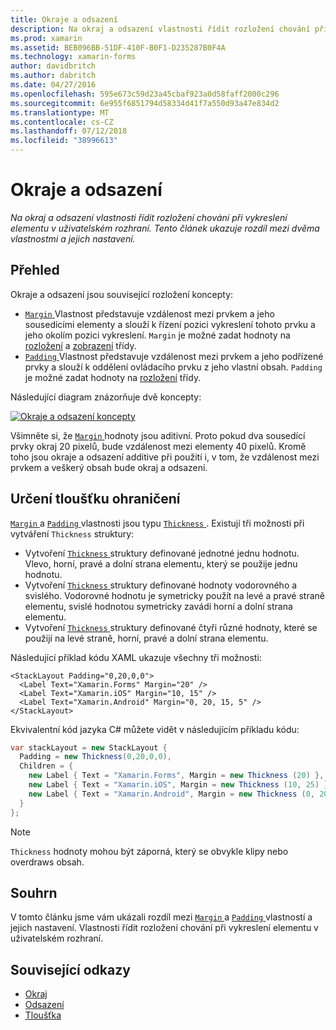 ```yaml
---
title: Okraje a odsazení
description: Na okraj a odsazení vlastnosti řídit rozložení chování při vykreslení elementu v uživatelském rozhraní. Tento článek ukazuje rozdíl mezi dvěma vlastnostmi a jejich nastavení.
ms.prod: xamarin
ms.assetid: BEB096BB-51DF-410F-B0F1-D235287B0F4A
ms.technology: xamarin-forms
author: davidbritch
ms.author: dabritch
ms.date: 04/27/2016
ms.openlocfilehash: 595e673c59d23a45cbaf923a0d58faff2000c296
ms.sourcegitcommit: 6e955f6851794d58334d41f7a550d93a47e834d2
ms.translationtype: MT
ms.contentlocale: cs-CZ
ms.lasthandoff: 07/12/2018
ms.locfileid: "38996613"
---
```

# <a name="margin-and-padding"></a>Okraje a odsazení

_Na okraj a odsazení vlastnosti řídit rozložení chování při vykreslení elementu v uživatelském rozhraní. Tento článek ukazuje rozdíl mezi dvěma vlastnostmi a jejich nastavení._

## <a name="overview"></a>Přehled

Okraje a odsazení jsou související rozložení koncepty:

- [ `Margin` ](xref:Xamarin.Forms.View.Margin) Vlastnost představuje vzdálenost mezi prvkem a jeho sousedícími elementy a slouží k řízení pozici vykreslení tohoto prvku a jeho okolím pozici vykreslení. `Margin` je možné zadat hodnoty na [rozložení](~/xamarin-forms/user-interface/controls/layouts.md) a [zobrazení](~/xamarin-forms/user-interface/controls/views.md) třídy.
- [ `Padding` ](xref:Xamarin.Forms.Layout.Padding) Vlastnost představuje vzdálenost mezi prvkem a jeho podřízené prvky a slouží k oddělení ovládacího prvku z jeho vlastní obsah. `Padding` je možné zadat hodnoty na [rozložení](~/xamarin-forms/user-interface/controls/layouts.md) třídy.

Následující diagram znázorňuje dvě koncepty:

[![](margin-and-padding-images/margins-and-padding-sml.png "Okraje a odsazení koncepty")](margin-and-padding-images/margins-and-padding.png#lightbox "okraje a odsazení koncepty")

Všimněte si, že [ `Margin` ](xref:Xamarin.Forms.View.Margin) hodnoty jsou aditivní. Proto pokud dva sousedící prvky okraj 20 pixelů, bude vzdálenost mezi elementy 40 pixelů. Kromě toho jsou okraje a odsazení additive při použití i, v tom, že vzdálenost mezi prvkem a veškerý obsah bude okraj a odsazení.

## <a name="specifying-a-thickness"></a>Určení tloušťku ohraničení

[ `Margin` ](xref:Xamarin.Forms.View.Margin) a [ `Padding` ](xref:Xamarin.Forms.Layout.Padding) vlastnosti jsou typu [ `Thickness` ](xref:Xamarin.Forms.Thickness). Existují tři možnosti při vytváření `Thickness` struktury:

- Vytvoření [ `Thickness` ](xref:Xamarin.Forms.Thickness) struktury definované jednotné jednu hodnotu. Vlevo, horní, pravé a dolní strana elementu, který se použije jednu hodnotu.
- Vytvoření [ `Thickness` ](xref:Xamarin.Forms.Thickness) struktury definované hodnoty vodorovného a svislého. Vodorovné hodnotu je symetricky použít na levé a pravé straně elementu, svislé hodnotou symetricky zavádí horní a dolní strana elementu.
- Vytvoření [ `Thickness` ](xref:Xamarin.Forms.Thickness) struktury definované čtyři různé hodnoty, které se použijí na levé straně, horní, pravé a dolní strana elementu.

Následující příklad kódu XAML ukazuje všechny tři možnosti:

```xaml
<StackLayout Padding="0,20,0,0">
  <Label Text="Xamarin.Forms" Margin="20" />
  <Label Text="Xamarin.iOS" Margin="10, 15" />
  <Label Text="Xamarin.Android" Margin="0, 20, 15, 5" />
</StackLayout>
```

Ekvivalentní kód jazyka C# můžete vidět v následujícím příkladu kódu:

```csharp
var stackLayout = new StackLayout {
  Padding = new Thickness(0,20,0,0),
  Children = {
    new Label { Text = "Xamarin.Forms", Margin = new Thickness (20) },
    new Label { Text = "Xamarin.iOS", Margin = new Thickness (10, 25) },
    new Label { Text = "Xamarin.Android", Margin = new Thickness (0, 20, 15, 5) }
  }
};
```

> [!NOTE]
> `Thickness` hodnoty mohou být záporná, který se obvykle klipy nebo overdraws obsah.

## <a name="summary"></a>Souhrn

V tomto článku jsme vám ukázali rozdíl mezi [ `Margin` ](xref:Xamarin.Forms.View.Margin) a [ `Padding` ](xref:Xamarin.Forms.Layout.Padding) vlastností a jejich nastavení. Vlastnosti řídit rozložení chování při vykreslení elementu v uživatelském rozhraní.


## <a name="related-links"></a>Související odkazy

- [Okraj](xref:Xamarin.Forms.View.Margin)
- [Odsazení](xref:Xamarin.Forms.Layout.Padding)
- [Tloušťka](xref:Xamarin.Forms.Thickness)
